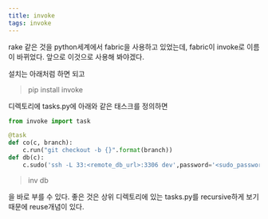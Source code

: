 ```yaml
---
title: invoke
tags: invoke
---
```


rake 같은 것을 python세계에서 fabric을 사용하고 있었는데, fabric이 invoke로 이름이 바뀌었다. 앞으로 이것으로 사용해 봐야겠다.

설치는 아래처럼 하면 되고

> pip install invoke

디렉토리에 tasks.py에 아래와 같은 태스크를 정의하면 

```python
from invoke import task

@task
def co(c, branch):
    c.run("git checkout -b {}".format(branch))
def db(c):
    c.sudo('ssh -L 33:<remote_db_url>:3306 dev',password='<sudo_password>')
```

> inv db

을 바로 부를 수 있다. 좋은 것은 상위 디렉토리에 있는 tasks.py를 recursive하게 보기 때문에 reuse개념이 있다.

